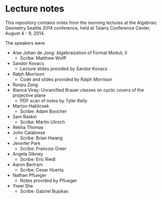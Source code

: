 Lecture notes
========

This repository contains notes from the morning lectures at the Algebraic Geometry Seattle 2014 conference, held at Talaris Conference Center, August 4 - 9, 2014.

The speakers were

- Aise Johan de Jong: Algebraization of Formal Moduli, II
  * Scribe: Matthew Wolff
- Sandor Kovacs
  * Lecture slides provided by Sandor Kovacs
- Ralph Morrison
  * Code and slides provided by Ralph Morrison
- Runpu Zong
- Bianca Viray: Unramified Brauer classes on cyclic covers of the projective plane
  * PDF scan of notes by Tyler Kelly
- Marton Hablicsek
  * Scribe: Adam Boocher
- Sam Raskin
  * Scribe: Martin Ulirsch
- Rekha Thomas
- John Calabrese
  * Scribe: Brian Hwang
- Jennifer Park
  * Scribe: Francois Greer
- Angela Gibney
  * Scribe: Eric Riedl
- Aaron Bertram
  * Scribe: Cesar Huerta
- Nathan Pflueger
  * Notes provided by Pflueger
- Yiwei She
  * Scribe: Gabriel Bujokas
